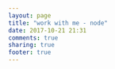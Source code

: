 ```yaml
---
layout: page
title: "work with me - node"
date: 2017-10-21 21:31
comments: true
sharing: true
footer: true
---
```

